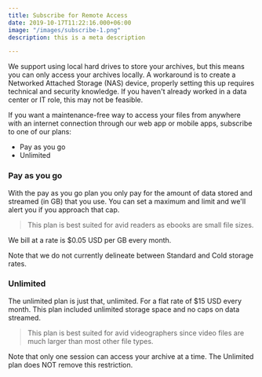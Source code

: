 ```yaml
---
title: Subscribe for Remote Access
date: 2019-10-17T11:22:16.000+06:00
image: "/images/subscribe-1.png"
description: this is a meta description

---
```

We support using local hard drives to store your archives, but this means you can only access your archives locally. A workaround is to create a Networked Attached Storage (NAS) device, properly setting this up requires technical and security knowledge. If you haven't already worked in a data center or IT role, this may not be feasible.

If you want a maintenance-free way to access your files from anywhere with an internet connection through our web app or mobile apps, subscribe to one of our plans:

* Pay as you go
* Unlimited

### Pay as you go

With the pay as you go plan you only pay for the amount of data stored and streamed (in GB) that you use. You can set a maximum and limit and we'll alert you if you approach that cap.

> This plan is best suited for avid readers as ebooks are small file sizes.

We bill at a rate is $0.05 USD per GB every month.

Note that we do not currently delineate between Standard and Cold storage rates.

### Unlimited

The unlimited plan is just that, unlimited. For a flat rate of $15 USD every month. This plan included unlimited storage space and no caps on data streamed.

> This plan is best suited for avid videographers since video files are much larger than most other file types.

Note that only one session can access your archive at a time. The Unlimited plan does NOT remove this restriction.